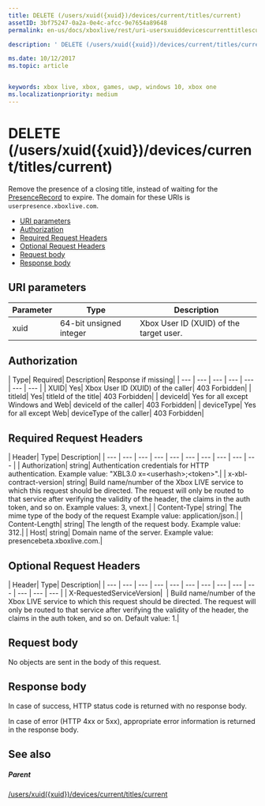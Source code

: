 ```yaml
---
title: DELETE (/users/xuid({xuid})/devices/current/titles/current)
assetID: 3bf75247-0a2a-0e4c-afcc-9e7654a89648
permalink: en-us/docs/xboxlive/rest/uri-usersxuiddevicescurrenttitlescurrentdelete.html

description: ' DELETE (/users/xuid({xuid})/devices/current/titles/current)'

ms.date: 10/12/2017
ms.topic: article


keywords: xbox live, xbox, games, uwp, windows 10, xbox one
ms.localizationpriority: medium
---
```



# DELETE (/users/xuid({xuid})/devices/current/titles/current)
Remove the presence of a closing title, instead of waiting for the [PresenceRecord](../../json/json-presencerecord.md) to expire. 
The domain for these URIs is `userpresence.xboxlive.com`.
 
  * [URI parameters](#ID4EZ)
  * [Authorization](#ID4EEB)
  * [Required Request Headers](#ID4ERD)
  * [Optional Request Headers](#ID4EVF)
  * [Request body](#ID4EVG)
  * [Response body](#ID4EAH)
 
<a id="ID4EZ"></a>

 
## URI parameters
 
| Parameter| Type| Description| 
| --- | --- | --- | 
| xuid| 64-bit unsigned integer| Xbox User ID (XUID) of the target user.| 
  
<a id="ID4EEB"></a>

 
## Authorization
 
| Type| Required| Description| Response if missing| 
| --- | --- | --- | --- | --- | --- | --- | 
| XUID| Yes| Xbox User ID (XUID) of the caller| 403 Forbidden| 
| titleId| Yes| titleId of the title| 403 Forbidden| 
| deviceId| Yes for all except Windows and Web| deviceId of the caller| 403 Forbidden| 
| deviceType| Yes for all except Web| deviceType of the caller| 403 Forbidden| 
  
<a id="ID4ERD"></a>

 
## Required Request Headers
 
| Header| Type| Description| 
| --- | --- | --- | --- | --- | --- | --- | --- | --- | --- | 
| Authorization| string| Authentication credentials for HTTP authentication. Example value: "XBL3.0 x=&lt;userhash>;&lt;token>".| 
| x-xbl-contract-version| string| Build name/number of the Xbox LIVE service to which this request should be directed. The request will only be routed to that service after verifying the validity of the header, the claims in the auth token, and so on. Example values: 3, vnext.| 
| Content-Type| string| The mime type of the body of the request Example value: application/json.| 
| Content-Length| string| The length of the request body. Example value: 312.| 
| Host| string| Domain name of the server. Example value: presencebeta.xboxlive.com.| 
  
<a id="ID4EVF"></a>

 
## Optional Request Headers
 
| Header| Type| Description| 
| --- | --- | --- | --- | --- | --- | --- | --- | --- | --- | --- | --- | --- | 
| X-RequestedServiceVersion|  | Build name/number of the Xbox LIVE service to which this request should be directed. The request will only be routed to that service after verifying the validity of the header, the claims in the auth token, and so on. Default value: 1.| 
  
<a id="ID4EVG"></a>

 
## Request body
 
No objects are sent in the body of this request.
  
<a id="ID4EAH"></a>

 
## Response body
 
In case of success, HTTP status code is returned with no response body.
 
In case of error (HTTP 4xx or 5xx), appropriate error information is returned in the response body.
  
<a id="ID4ELH"></a>

 
## See also
 
<a id="ID4ENH"></a>

 
##### Parent 

[/users/xuid({xuid})/devices/current/titles/current](uri-usersxuiddevicescurrenttitlescurrent.md)

   